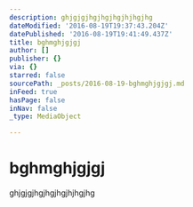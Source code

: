 ```yaml
---
description: ghjgjgjhgjhgjhgjhjhgjhg
dateModified: '2016-08-19T19:37:43.204Z'
datePublished: '2016-08-19T19:41:49.437Z'
title: bghmghjgjgj
author: []
publisher: {}
via: {}
starred: false
sourcePath: _posts/2016-08-19-bghmghjgjgj.md
inFeed: true
hasPage: false
inNav: false
_type: MediaObject

---
```

# bghmghjgjgj

ghjgjgjhgjhgjhgjhjhgjhg